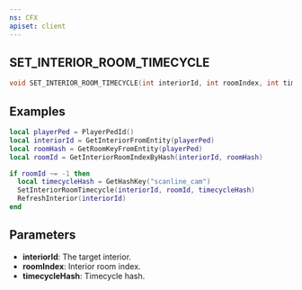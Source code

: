 ```yaml
---
ns: CFX
apiset: client
---
```

## SET_INTERIOR_ROOM_TIMECYCLE

```c
void SET_INTERIOR_ROOM_TIMECYCLE(int interiorId, int roomIndex, int timecycleHash);
```

## Examples

```lua
local playerPed = PlayerPedId()
local interiorId = GetInteriorFromEntity(playerPed)
local roomHash = GetRoomKeyFromEntity(playerPed)
local roomId = GetInteriorRoomIndexByHash(interiorId, roomHash)

if roomId ~= -1 then
  local timecycleHash = GetHashKey("scanline_cam")
  SetInteriorRoomTimecycle(interiorId, roomId, timecycleHash)
  RefreshInterior(interiorId)
end
```

## Parameters
* **interiorId**: The target interior.
* **roomIndex**: Interior room index.
* **timecycleHash**: Timecycle hash.
